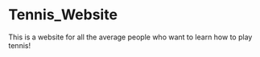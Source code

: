 # Tennis_Website
This is a website for all the average people who want to learn how to play tennis!
